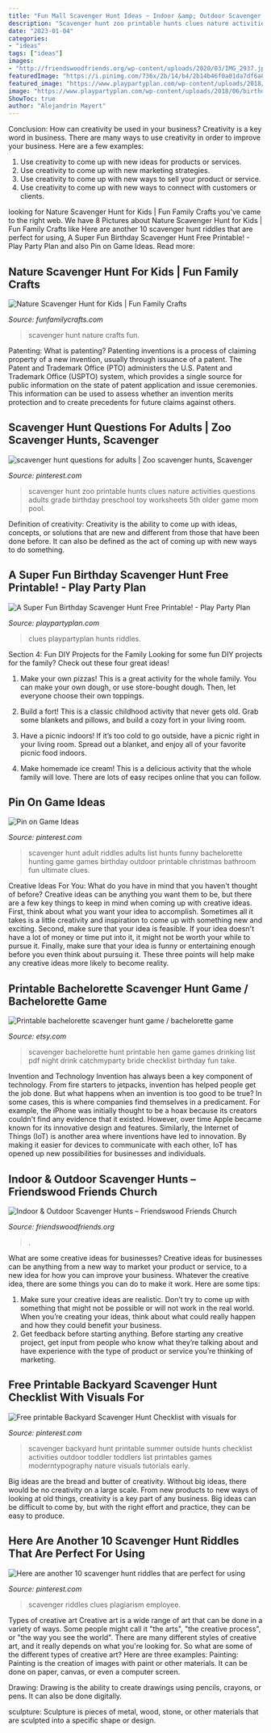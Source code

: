 ```yaml
---
title: "Fun Mall Scavenger Hunt Ideas ~ Indoor &amp; Outdoor Scavenger Hunts – Friendswood Friends Church"
description: "Scavenger hunt zoo printable hunts clues nature activities questions adults grade birthday preschool toy worksheets 5th older game mom pool"
date: "2023-01-04"
categories:
- "ideas"
tags: ["ideas"]
images:
- "http://friendswoodfriends.org/wp-content/uploads/2020/03/IMG_2937.jpg"
featuredImage: "https://i.pinimg.com/736x/2b/14/b4/2b14b46f0a01da7df6a8ee758e419064--backyard-scavenger-hunts-summer-activities.jpg"
featured_image: "https://www.playpartyplan.com/wp-content/uploads/2018/06/birthday-scavenger-hunt-pins-4-of-4-610x1350.jpg"
image: "https://www.playpartyplan.com/wp-content/uploads/2018/06/birthday-scavenger-hunt-pins-4-of-4-610x1350.jpg"
ShowToc: true
author: "Alejandrin Mayert"
---
```



Conclusion: How can creativity be used in your business?
Creativity is a key word in business. There are many ways to use creativity in order to improve your business. Here are a few examples:
1. Use creativity to come up with new ideas for products or services.
2. Use creativity to come up with new marketing strategies.
3. Use creativity to come up with new ways to sell your product or service.
4. Use creativity to come up with new ways to connect with customers or clients.

	

		
looking for Nature Scavenger Hunt for Kids | Fun Family Crafts you've came to the right web. We have 8 Pictures about Nature Scavenger Hunt for Kids | Fun Family Crafts like Here are another 10 scavenger hunt riddles that are perfect for using, A Super Fun Birthday Scavenger Hunt Free Printable! - Play Party Plan and also Pin on Game Ideas. Read more:
		
    
## Nature Scavenger Hunt For Kids | Fun Family Crafts

<img loading=lazy src="https://funfamilycrafts.com/wp-content/uploads/2013/06/scavengerhuntbag72.jpg" onerror="this.onerror=null;this.src='https://tse2.mm.bing.net/th?id=OIP.tp7jFcKA4oHca2ewvVQyawHaLI&amp;pid=15.1';" alt="Nature Scavenger Hunt for Kids | Fun Family Crafts">

_Source: funfamilycrafts.com_

>scavenger hunt nature crafts fun. 

	

Patenting: What is patenting?
Patenting inventions is a process of claiming property of a new invention, usually through issuance of a patent. The Patent and Trademark Office (PTO) administers the U.S. Patent and Trademark Office (USPTO) system, which provides a single source for public information on the state of patent application and issue ceremonies. This information can be used to assess whether an invention merits protection and to create precedents for future claims against others.

    
## Scavenger Hunt Questions For Adults | Zoo Scavenger Hunts, Scavenger

<img loading=lazy src="https://i.pinimg.com/736x/c3/e8/e2/c3e8e27b808bf8a0212de9f53abfd287.jpg" onerror="this.onerror=null;this.src='https://tse1.mm.bing.net/th?id=OIP.dUFy_V1gTVOH7aaXVm9IjgHaJl&amp;pid=15.1';" alt="scavenger hunt questions for adults | Zoo scavenger hunts, Scavenger">

_Source: pinterest.com_

>scavenger hunt zoo printable hunts clues nature activities questions adults grade birthday preschool toy worksheets 5th older game mom pool. 

	

Definition of creativity:
Creativity is the ability to come up with ideas, concepts, or solutions that are new and different from those that have been done before. It can also be defined as the act of coming up with new ways to do something.

    
## A Super Fun Birthday Scavenger Hunt Free Printable! - Play Party Plan

<img loading=lazy src="https://www.playpartyplan.com/wp-content/uploads/2018/06/birthday-scavenger-hunt-pins-4-of-4-610x1350.jpg" onerror="this.onerror=null;this.src='https://tse2.mm.bing.net/th?id=OIP.6wULTSRpuIhUZUAgW2HSeAHaQZ&amp;pid=15.1';" alt="A Super Fun Birthday Scavenger Hunt Free Printable! - Play Party Plan">

_Source: playpartyplan.com_

>clues playpartyplan hunts riddles. 

	

Section 4: Fun DIY Projects for the Family
Looking for some fun DIY projects for the family? Check out these four great ideas!
1. Make your own pizzas! This is a great activity for the whole family. You can make your own dough, or use store-bought dough. Then, let everyone choose their own toppings.

2. Build a fort! This is a classic childhood activity that never gets old. Grab some blankets and pillows, and build a cozy fort in your living room.

3. Have a picnic indoors! If it’s too cold to go outside, have a picnic right in your living room. Spread out a blanket, and enjoy all of your favorite picnic food indoors.

4. Make homemade ice cream! This is a delicious activity that the whole family will love. There are lots of easy recipes online that you can follow.

    
## Pin On Game Ideas

<img loading=lazy src="https://i.pinimg.com/736x/70/e6/39/70e6397ee00d1ae3d384a8c1d87e1a1d.jpg" onerror="this.onerror=null;this.src='https://tse2.mm.bing.net/th?id=OIP.McNxRYmzo_aw9qBzSncyzwHaJl&amp;pid=15.1';" alt="Pin on Game Ideas">

_Source: pinterest.com_

>scavenger hunt adult riddles adults list hunts funny bachelorette hunting game games birthday outdoor printable christmas bathroom fun ultimate clues. 

	

Creative Ideas For You: What do you have in mind that you haven't thought of before?
Creative ideas can be anything you want them to be, but there are a few key things to keep in mind when coming up with creative ideas. First, think about what you want your idea to accomplish. Sometimes all it takes is a little creativity and inspiration to come up with something new and exciting. Second, make sure that your idea is feasible. If your idea doesn't have a lot of money or time put into it, it might not be worth your while to pursue it. Finally, make sure that your idea is funny or entertaining enough before you even think about pursuing it. These three points will help make any creative ideas more likely to become reality.

    
## Printable Bachelorette Scavenger Hunt Game / Bachelorette Game

<img loading=lazy src="https://img0.etsystatic.com/110/1/6265712/il_570xN.1031493698_9whk.jpg" onerror="this.onerror=null;this.src='https://tse4.mm.bing.net/th?id=OIP.D7FBasutY2bfC0x5QH0UPQHaKX&amp;pid=15.1';" alt="Printable bachelorette scavenger hunt game / bachelorette game">

_Source: etsy.com_

>scavenger bachelorette hunt printable hen game games drinking list pdf night drink catchmyparty bride checklist birthday fun take. 

	

Invention and Technology
Invention has always been a key component of technology. From fire starters to jetpacks, invention has helped people get the job done. But what happens when an invention is too good to be true? In some cases, this is where companies find themselves in a predicament. For example, the iPhone was initially thought to be a hoax because its creators couldn't find any evidence that it existed. However, over time Apple became known for its innovative design and features. Similarly, the Internet of Things (IoT) is another area where inventions have led to innovation. By making it easier for devices to communicate with each other, IoT has opened up new possibilities for businesses and individuals.

    
## Indoor &amp; Outdoor Scavenger Hunts – Friendswood Friends Church

<img loading=lazy src="http://friendswoodfriends.org/wp-content/uploads/2020/03/IMG_2937.jpg" onerror="this.onerror=null;this.src='https://tse4.mm.bing.net/th?id=OIP.IoBmH0_EiI8-UEk-nYBSTQHaNK&amp;pid=15.1';" alt="Indoor &amp; Outdoor Scavenger Hunts – Friendswood Friends Church">

_Source: friendswoodfriends.org_

>. 

	

What are some creative ideas for businesses?
Creative ideas for businesses can be anything from a new way to market your product or service, to a new idea for how you can improve your business. Whatever the creative idea, there are some things you can do to make it work. Here are some tips: 
1. Make sure your creative ideas are realistic. Don’t try to come up with something that might not be possible or will not work in the real world. When you’re creating your ideas, think about what could really happen and how they could benefit your business. 
2. Get feedback before starting anything. Before starting any creative project, get input from people who know what they’re talking about and have experience with the type of product or service you’re thinking of marketing.

    
## Free Printable Backyard Scavenger Hunt Checklist With Visuals For

<img loading=lazy src="https://i.pinimg.com/736x/2b/14/b4/2b14b46f0a01da7df6a8ee758e419064--backyard-scavenger-hunts-summer-activities.jpg" onerror="this.onerror=null;this.src='https://tse4.mm.bing.net/th?id=OIP.eF0-Ti6fWz-aNR86Ty9pqgHaJk&amp;pid=15.1';" alt="Free printable Backyard Scavenger Hunt Checklist with visuals for">

_Source: pinterest.com_

>scavenger backyard hunt printable summer outside hunts checklist activities outdoor toddler toddlers list printables games moderntypography nature visuals tutorials early. 

	

Big ideas are the bread and butter of creativity. Without big ideas, there would be no creativity on a large scale. From new products to new ways of looking at old things, creativity is a key part of any business. Big ideas can be difficult to come by, but with the right effort and practice, they can be easy to produce.

    
## Here Are Another 10 Scavenger Hunt Riddles That Are Perfect For Using

<img loading=lazy src="https://i.pinimg.com/736x/cb/4f/ba/cb4fbac65586d35b7408a66286356824.jpg" onerror="this.onerror=null;this.src='https://tse3.mm.bing.net/th?id=OIP.E6hI1oWRY2BtmIAhY2_kfAHaHa&amp;pid=15.1';" alt="Here are another 10 scavenger hunt riddles that are perfect for using">

_Source: pinterest.com_

>scavenger riddles clues plagiarism employee. 

	

Types of creative art
Creative art is a wide range of art that can be done in a variety of ways. Some people might call it "the arts", "the creative process", or "the way you see the world". There are many different styles of creative art, and it really depends on what you're looking for. So what are some of the different types of creative art? Here are three examples: 
Painting: Painting is the creation of images with paint or other materials. It can be done on paper, canvas, or even a computer screen.

Drawing: Drawing is the ability to create drawings using pencils, crayons, or pens. It can also be done digitally.

 sculpture: Sculpture is pieces of metal, wood, stone, or other materials that are sculpted into a specific shape or design.

